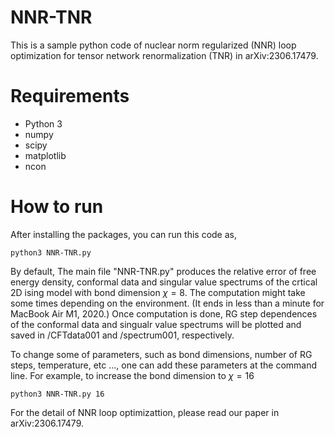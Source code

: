# NNR-TNR

This is a sample python code of nuclear norm regularized (NNR) loop optimization for tensor network renormalization (TNR) in arXiv:2306.17479. 

# Requirements
- Python 3
- numpy
- scipy
- matplotlib
- ncon
  
# How to run
After installing the packages, you can run this code as, 
 ```
python3 NNR-TNR.py 
 ```
By default, The main file "NNR-TNR.py" produces the relative error of free energy density, conformal data and singular value spectrums of the crtical 2D ising model with bond dimension $\chi =8$. The computation might take some times depending on the environment. (It ends in less than a minute for MacBook Air M1, 2020.) Once computation is done, RG step dependences of the conformal data and singualr value spectrums will be plotted and saved in /CFTdata001 and /spectrum001, respectively.

To change some of parameters, such as bond dimensions, number of RG steps, temperature, etc ..., one can add these parameters at the command line. For example, to increase the bond dimension to $\chi=16$
 ```
python3 NNR-TNR.py 16
 ```
For the detail of NNR loop optimizattion, please read our paper in arXiv:2306.17479.
